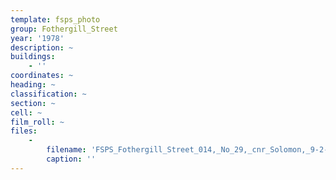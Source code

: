 ```yaml
---
template: fsps_photo
group: Fothergill_Street
year: '1978'
description: ~
buildings:
    - ''
coordinates: ~
heading: ~
classification: ~
section: ~
cell: ~
film_roll: ~
files:
    -
        filename: 'FSPS_Fothergill_Street_014,_No_29,_cnr_Solomon,_9-2-A,_1978.png'
        caption: ''
---
```

